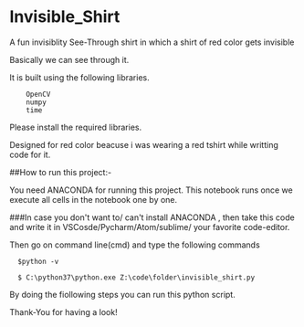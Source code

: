 # Invisible_Shirt

A fun invisiblity See-Through shirt in which a shirt of red color gets invisible

Basically we can see through it.

It is built using the following libraries.
  
        OpenCV
        numpy
        time
        
        
Please install the required libraries.


Designed for red color beacuse i was wearing a red tshirt while writting code for it.

##How to run this project:-

You need ANACONDA for running this project. This notebook runs once we execute all cells in the notebook one by one.

###In case you don't want to/ can't install ANACONDA , then take this code and write it in VSCosde/Pycharm/Atom/sublime/ your favorite code-editor.

Then go on command line(cmd) and type the following commands

      $python -v

      $ C:\python37\python.exe Z:\code\folder\invisible_shirt.py
      
 By doing the fiollowing steps you can run this python script.
 
 
Thank-You for having a look!
